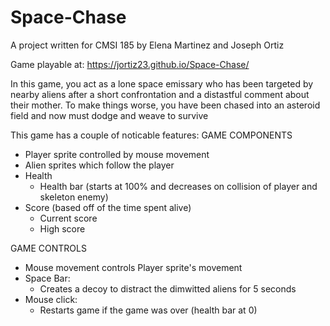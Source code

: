 # Space-Chase
A project written for CMSI 185 by Elena Martinez and Joseph Ortiz

Game playable at: https://jortiz23.github.io/Space-Chase/

In this game, you act as a lone space emissary who has been targeted by nearby aliens after a short confrontation and a distastful comment about their mother. To make things worse, you have been chased into an asteroid field and now must dodge and weave to survive

This game has a couple of noticable features:
GAME COMPONENTS
  - Player sprite controlled by mouse movement
  - Alien sprites which follow the player
  - Health
    - Health bar (starts at 100% and decreases on collision of player and skeleton enemy)
  - Score (based off of the time spent alive)
    - Current score
    - High score

GAME CONTROLS
  - Mouse movement controls Player sprite's movement
  - Space Bar:
    - Creates a decoy to distract the dimwitted aliens for 5 seconds
  - Mouse click:
    - Restarts game if the game was over (health bar at 0)
